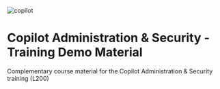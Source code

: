 ![copilot](https://github.com/copilot-training-pex/copilot-administration-security/assets/863198/e07fcadb-42a7-4def-9dd5-3322af51156b)

# Copilot Administration & Security - Training Demo Material

Complementary course material for the Copilot Administration & Security training (L200)
